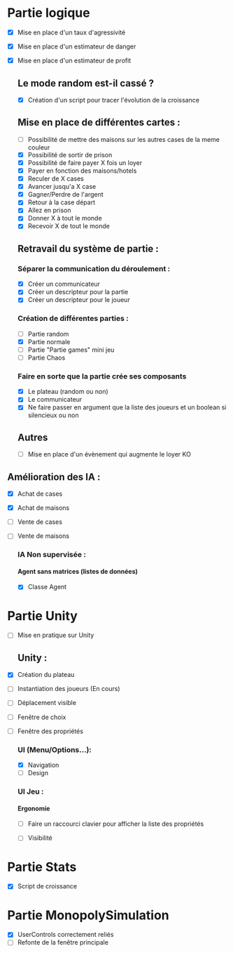 ﻿# Partie logique

- [x] Mise en place d'un taux d'agressivité
- [x] Mise en place d'un estimateur de danger
- [x] Mise en place d'un estimateur de profit

  ## Le mode random est-il cassé ?
   - [x] Création d'un script pour tracer l'évolution de la croissance

  ## Mise en place de différentes cartes :
   - [ ] Possibilité de mettre des maisons sur les autres cases de la meme couleur
   - [x] Possibilité de sortir de prison
   - [x] Possibilité de faire payer X fois un loyer
   - [x] Payer en fonction des maisons/hotels
   - [x] Reculer de X cases
   - [x] Avancer jusqu'a X case
   - [x] Gagner/Perdre de l'argent
   - [x] Retour à la case départ
   - [x] Allez en prison
   - [x] Donner X à tout le monde
   - [x] Recevoir X de tout le monde

  ## Retravail du système de partie :
  ### Séparer la communication du déroulement :
   - [x] Créer un communicateur
   - [x] Créer un descripteur pour la partie
   - [x] Créer un descripteur pour le joueur

  ### Création de différentes parties :
   - [ ] Partie random
   - [x] Partie normale
   - [ ] Partie "Partie games" mini jeu
   - [ ] Partie Chaos

  ### Faire en sorte que la partie crée ses composants
   - [x] Le plateau (random ou non)
   - [x] Le communicateur
   - [x] Ne faire passer en argument que la liste des joueurs et un boolean si silencieux ou non

  ## Autres
   - [ ] Mise en place d'un évènement qui augmente le loyer						KO

## Amélioration des IA :

- [x] Achat de cases
- [x] Achat de maisons
- [ ] Vente de cases
- [ ] Vente de maisons

  ### IA Non supervisée :
  #### Agent sans matrices (listes de données)
   - [x] Classe Agent

# Partie Unity

- [ ] Mise en pratique sur Unity

  ## Unity :

- [x] Création du plateau
- [ ] Instantiation des joueurs (En cours)
- [ ] Déplacement visible

- [ ] Fenêtre de choix
- [ ] Fenêtre des propriétés
  ### UI (Menu/Options...):
   - [x] Navigation
   - [ ] Design

  ### UI Jeu :
  #### Ergonomie
   - [ ] Faire un raccourci clavier pour afficher la liste des propriétés
   - [ ] Visibilité


# Partie Stats
- [x] Script de croissance

# Partie MonopolySimulation
- [x] UserControls correctement reliés
- [ ] Refonte de la fenêtre principale
